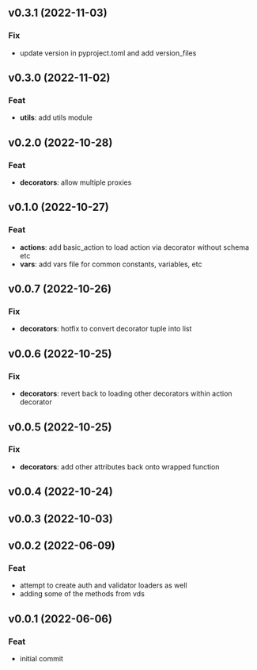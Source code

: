 ## v0.3.1 (2022-11-03)

### Fix

- update version in pyproject.toml and add version_files

## v0.3.0 (2022-11-02)

### Feat

- **utils**: add utils module

## v0.2.0 (2022-10-28)

### Feat

- **decorators**: allow multiple proxies

## v0.1.0 (2022-10-27)

### Feat

- **actions**: add basic_action to load action via decorator without schema etc
- **vars**: add vars file for common constants, variables, etc

## v0.0.7 (2022-10-26)

### Fix

- **decorators**: hotfix to convert decorator tuple into list

## v0.0.6 (2022-10-25)

### Fix

- **decorators**: revert back to loading other decorators within action decorator

## v0.0.5 (2022-10-25)

### Fix

- **decorators**: add other attributes back onto wrapped function

## v0.0.4 (2022-10-24)

## v0.0.3 (2022-10-03)

## v0.0.2 (2022-06-09)

### Feat

- attempt to create auth and validator loaders as well
- adding some of the methods from vds

## v0.0.1 (2022-06-06)

### Feat

- initial commit
